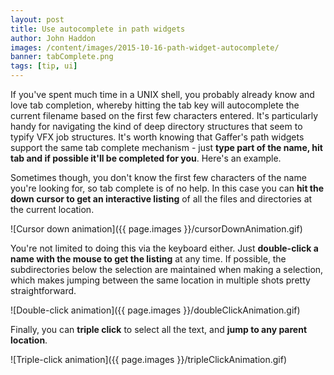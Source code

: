 ```yaml
---
layout: post
title: Use autocomplete in path widgets
author: John Haddon
images: /content/images/2015-10-16-path-widget-autocomplete/
banner: tabComplete.png
tags: [tip, ui]
---
```


If you've spent much time in a UNIX shell, you probably already know and love tab completion, whereby hitting the tab key will autocomplete the current filename based on the first few characters entered. It's particularly handy for navigating the kind of deep directory structures that seem to typify VFX job structures. It's worth knowing that Gaffer's path widgets support the same tab complete mechanism - just **type part of the name, hit tab and if possible it'll be completed for you**. Here's an example.

Sometimes though, you don't know the first few characters of the name you're looking for, so tab complete is of no help. In this case you can **hit the down cursor to get an interactive listing** of all the files and directories at the current location.

![Cursor down animation]({{ page.images }}/cursorDownAnimation.gif)

You're not limited to doing this via the keyboard either. Just **double-click a name with the mouse to get the listing** at any time. If possible, the subdirectories below the selection are maintained when making a selection, which makes jumping between the same location in multiple shots pretty straightforward.

![Double-click animation]({{ page.images }}/doubleClickAnimation.gif)

Finally, you can **triple click** to select all the text, and **jump to any parent location**.

![Triple-click animation]({{ page.images }}/tripleClickAnimation.gif)
